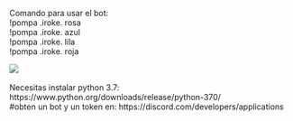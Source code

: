 Comando para usar el bot:
<br>
!pompa .iroke. rosa
<br>
!pompa .iroke. azul
<br>
!pompa .iroke. lila
<br>
!pompa .iroke. roja

<img src="https://i.imgur.com/M8pDoOC.png">
<br>
<br>
Necesitas instalar python 3.7: https://www.python.org/downloads/release/python-370/
<br>
#obten un bot y un token en: https://discord.com/developers/applications
